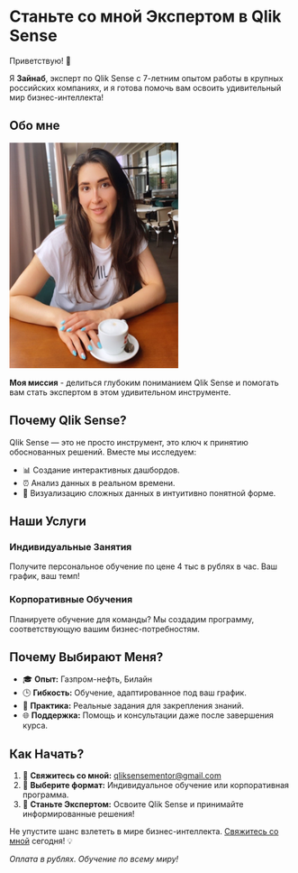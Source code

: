 # Станьте со мной Экспертом в Qlik Sense

Приветствую! 🚀

Я **Зайнаб**, эксперт по Qlik Sense с 7-летним опытом работы в крупных российских компаниях, и я готова помочь вам освоить удивительный мир бизнес-интеллекта!

## Обо мне

<img src="photo.jpg" alt="Фото" width="300" height="400">

**Моя миссия** - делиться глубоким пониманием Qlik Sense и помогать вам стать экспертом в этом удивительном инструменте.

## Почему Qlik Sense?

Qlik Sense — это не просто инструмент, это ключ к принятию обоснованных решений. Вместе мы исследуем:

- 📊 Создание интерактивных дашбордов.
- ⏰ Анализ данных в реальном времени.
- 🎨 Визуализацию сложных данных в интуитивно понятной форме.

## Наши Услуги

### Индивидуальные Занятия

Получите персональное обучение по цене 4 тыс в рублях в час. Ваш график, ваш темп!

### Корпоративные Обучения

Планируете обучение для команды? Мы создадим программу, соответствующую вашим бизнес-потребностям.

## Почему Выбирают Меня?

- 🎓 **Опыт:** Газпром-нефть, Билайн
- 🕒 **Гибкость:** Обучение, адаптированное под ваш график.
- 💼 **Практика:** Реальные задания для закрепления знаний.
- 🌐 **Поддержка:** Помощь и консультации даже после завершения курса.

## Как Начать?

1. 📧 **Свяжитесь со мной:** [qliksensementor@gmail.com](qliksensementor@gmail.com)
2. 🔄 **Выберите формат:** Индивидуальное обучение или корпоративная программа.
3. 🚀 **Станьте Экспертом:** Освоите Qlik Sense и принимайте информированные решения!

Не упустите шанс взлететь в мире бизнес-интеллекта. [Свяжитесь со мной](mailto:qliksensementor@gmail.com) сегодня! 💡

*Оплата в рублях. Обучение по всему миру!*
